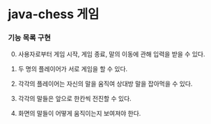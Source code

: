 # java-chess 게임

### 기능 목록 구현

0. 사용자로부터 게임 시작, 게임 종료, 말의 이동에 관해 입력을 받을 수 있다. 

1. 두 명의 플레이어가 서로 게임을 할 수 있다.

2. 각각의 플레이어는 자신의 말을 움직여 상대방 말을 잡아먹을 수 있다. 

3. 각각의 말들은 앞으로 한칸씩 전진할 수 있다. 

4. 화면의 말들이 어떻게 움직이는지 보여져야 한다. 